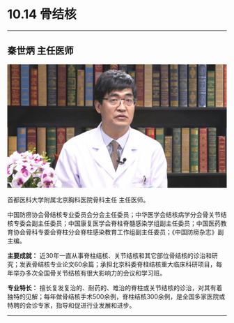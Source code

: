 # 10.14 骨结核

---

## 秦世炳 主任医师

![1681826925989](image/c10_014/1681826925989.png)

首都医科大学附属北京胸科医院骨科主任 主任医师。

中国防痨协会骨结核专业委员会分会主任委员；中华医学会结核病学分会骨关节结核专委会副主任委员；中国康复医学会脊柱脊髓感染学组副主任委员；中国医药教育协会骨科专委会脊柱分会脊柱感染教育工作组副主任委员；《中国防痨杂志》副主编。


**主要成就：** 近30年一直从事脊柱结核、关节结核和其它部位骨结核的诊治和研究；发表骨结核专业论文60余篇；承担北京科委脊柱结核重大临床科研项目，每年举办多次全国骨关节结核有很大影响力的会议和学习班。


**专业特长：** 擅长复发复治的、耐药的、难治的脊柱或关节结核的诊治，对其有着独特的见解；每年做骨结核手术500余例，脊柱结核300余例，是全国多家医院或特聘的会诊专家，指导和促进行业发展和进步。

---
